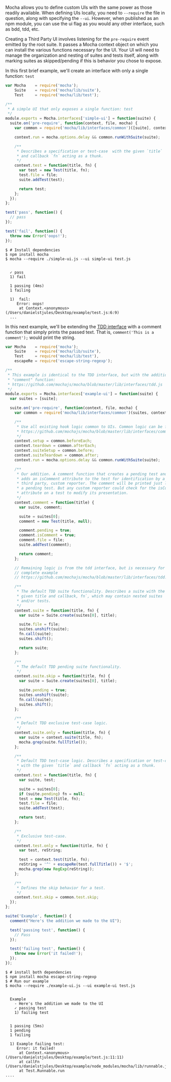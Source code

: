 Mocha allows you to define custom UIs with the same power as those readily available. When defining UIs locally, you need to `--require` the file in question, along with specifying the `--ui`. However, when published as an npm module, you can use the ui flag as you would any other interface, such as bdd, tdd, etc.

Creating a Third Party UI involves listening for the `pre-require` event emitted by the root suite. It passes a Mocha context object on which you can install the various functions necessary for the UI. Your UI will need to manage the organization and nesting of suites and tests itself, along with marking suites as skipped/pending if this is behavior you chose to expose.

In this first brief example, we'll create an interface with only a single function: `test`

``` javascript
var Mocha    = require('mocha');
    Suite    = require('mocha/lib/suite'),
    Test     = require('mocha/lib/test');

/**
 * A simple UI that only exposes a single function: test
 */
module.exports = Mocha.interfaces['simple-ui'] = function(suite) {
  suite.on('pre-require', function(context, file, mocha) {
    var common = require('mocha/lib/interfaces/common')([suite], context);

    context.run = mocha.options.delay && common.runWithSuite(suite);

    /**
     * Describes a specification or test-case  with the given `title`
     * and callback `fn` acting as a thunk.
     */
    context.test = function(title, fn) {
      var test = new Test(title, fn);
      test.file = file;
      suite.addTest(test);

      return test;
    };
  });
};
```

``` javascript
test('pass', function() {
  // pass
});

test('fail', function() {
  throw new Error('oops!');
});
```

```
$ # Install dependencies
$ npm install mocha
$ mocha --require ./simple-ui.js --ui simple-ui test.js


  ✓ pass
  1) fail

  1 passing (4ms)
  1 failing

  1)  fail:
     Error: oops!
      at Context.<anonymous> (/Users/danielstjules/Desktop/example/test.js:6:9)
  ...
```

In this next example, we'll be extending the [TDD interface](https://github.com/mochajs/mocha/blob/master/lib/interfaces/tdd.js) with a comment function that simply prints the passed text. That is, `comment('This is a comment');` would print the string.

``` javascript
var Mocha    = require('mocha');
    Suite    = require('mocha/lib/suite'),
    Test     = require('mocha/lib/test'),
    escapeRe = require('escape-string-regexp');

/**
 * This example is identical to the TDD interface, but with the addition of a
 * "comment" function:
 * https://github.com/mochajs/mocha/blob/master/lib/interfaces/tdd.js
 */
module.exports = Mocha.interfaces['example-ui'] = function(suite) {
  var suites = [suite];

  suite.on('pre-require', function(context, file, mocha) {
    var common = require('mocha/lib/interfaces/common')(suites, context);

    /**
     * Use all existing hook logic common to UIs. Common logic can be found in
     * https://github.com/mochajs/mocha/blob/master/lib/interfaces/common.js
     */
    context.setup = common.beforeEach;
    context.teardown = common.afterEach;
    context.suiteSetup = common.before;
    context.suiteTeardown = common.after;
    context.run = mocha.options.delay && common.runWithSuite(suite);

    /**
     * Our addition. A comment function that creates a pending test and
     * adds an isComment attribute to the test for identification by a
     * third party, custom reporter. The comment will be printed just like
     * a pending test. But any custom reporter could check for the isComment
     * attribute on a test to modify its presentation.
     */
    context.comment = function(title) {
      var suite, comment;

      suite = suites[0];
      comment = new Test(title, null);

      comment.pending = true;
      comment.isComment = true;
      comment.file = file;
      suite.addTest(comment);

      return comment;
    };

    // Remaining logic is from the tdd interface, but is necessary for a
    // complete example
    // https://github.com/mochajs/mocha/blob/master/lib/interfaces/tdd.js

    /**
     * The default TDD suite functionality. Describes a suite with the
     * given title and callback, fn`, which may contain nested suites
     * and/or tests.
     */
    context.suite = function(title, fn) {
      var suite = Suite.create(suites[0], title);

      suite.file = file;
      suites.unshift(suite);
      fn.call(suite);
      suites.shift();

      return suite;
    };

    /**
     * The default TDD pending suite functionality.
     */
    context.suite.skip = function(title, fn) {
      var suite = Suite.create(suites[0], title);

      suite.pending = true;
      suites.unshift(suite);
      fn.call(suite);
      suites.shift();
    };

    /**
     * Default TDD exclusive test-case logic.
     */
    context.suite.only = function(title, fn) {
      var suite = context.suite(title, fn);
      mocha.grep(suite.fullTitle());
    };

    /**
     * Default TDD test-case logic. Describes a specification or test-case
     * with the given `title` and callback `fn` acting as a thunk.
     */
    context.test = function(title, fn) {
      var suite, test;

      suite = suites[0];
      if (suite.pending) fn = null;
      test = new Test(title, fn);
      test.file = file;
      suite.addTest(test);

      return test;
    };

    /**
     * Exclusive test-case.
     */
    context.test.only = function(title, fn) {
      var test, reString;

      test = context.test(title, fn);
      reString = '^' + escapeRe(test.fullTitle()) + '$';
      mocha.grep(new RegExp(reString));
    };

    /**
     * Defines the skip behavior for a test.
     */
    context.test.skip = common.test.skip;
  });
};
```

``` javascript
suite('Example', function() {
  comment("Here's the addition we made to the UI");

  test('passing test', function() {
    // Pass
  });

  test('failing test', function() {
    throw new Error('it failed!');
  });
});
```

```
$ # install both dependencies
$ npm install mocha escape-string-regexp
$ # Run our example
$ mocha --require ./example-ui.js --ui example-ui test.js


  Example
    - Here's the addition we made to the UI
    ✓ passing test
    1) failing test


  1 passing (5ms)
  1 pending
  1 failing

  1) Example failing test:
     Error: it failed!
      at Context.<anonymous> (/Users/danielstjules/Desktop/example/test.js:11:11)
      at callFn (/Users/danielstjules/Desktop/example/node_modules/mocha/lib/runnable.js:266:21)
      at Test.Runnable.run
....
```